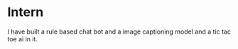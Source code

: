# Intern
I have built a rule based chat bot and a image captioning model and a tic tac toe ai in it.
